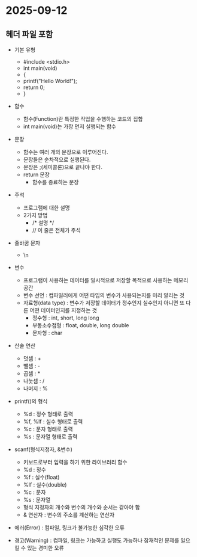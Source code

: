 # 2025-09-12

## 헤더 파일 포함
- 기본 유형
    - #include <stdio.h>
    - int main(void)
    - {
    - printf("Hello World!");
    - return 0;
    - }

- 함수
    - 함수(Function)란 특정한 작업을 수행하는 코드의 집합
    - int main(void)는 가장 먼저 실행되는 함수
- 문장
    - 함수는 여러 개의 문장으로 이루어진다.
    - 문장들은 순차적으로 실행된다.
    - 문장은 ;(세미콜론)으로 끝나야 한다.
    - return 문장
        - 함수를 종료하는 문장
- 주석
    - 프로그램에 대한 설명
    - 2가지 방법
        - /* 설명 */
        - // 이 줄은 전체가 주석
- 줄바꿈 문자
    - \n
- 변수
    - 프로그램이 사용하는 데이터를 일시적으로 저장할 목적으로 사용하는 메모리 공간
    - 변수 선언 : 컴파일러에게 어떤 타입의 변수가 사용되는지를 미리 알리는 것
    - 자료형(data type) : 변수가 저장할 데이터가 정수인지 실수인지 아니면 또 다른 어떤 데이터인지를 지정하는 것
        - 정수형 : int, short, long long
        - 부동소수점형 : float, double, long double
        - 문자형 : char
- 산술 연산
    - 덧셈 : +
    - 뺄셈 : -
    - 곱셈 : *
    - 나눗셈 : /
    - 나머지 : %
- printf()의 형식
    - %d : 정수 형태로 출력
    - %f, %lf : 실수 형태로 출력
    - %c : 문자 형태로 출력
    - %s : 문자열 형태로 출력
- scanf(형식지정자, &변수)
    - 키보드로부터 입력을 하기 위한 라이브러리 함수
    - %d : 정수
    - %f : 실수(float)
    - %lf : 실수(double)
    - %c : 문자
    - %s : 문자열
    - 형식 지정자의 개수와 변수의 개수와 순서는 같아야 함
    - & 연산자 : 변수의 주소를 계산하는 연산자
- 에러(Error) : 컴파일, 링크가 불가능한 심각한 오류
- 경고(Warning) : 컴파일, 링크는 가능하고 실행도 가능하나 잠재적인 문제를 일으킬 수 있는 경미한 오류